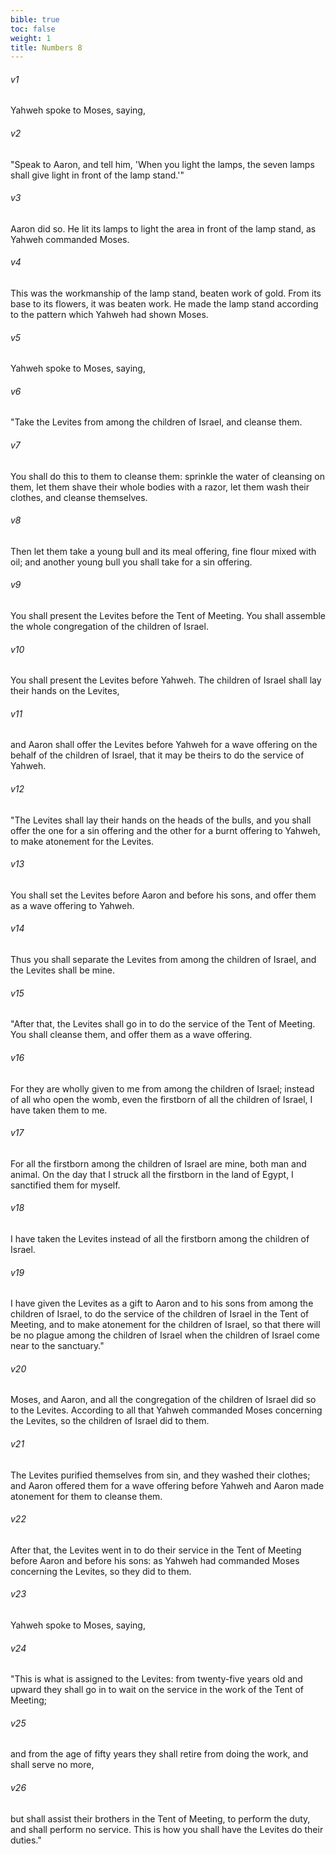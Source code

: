 ```yaml
---
bible: true
toc: false
weight: 1
title: Numbers 8
---
```


###### v1 
Yahweh spoke to Moses, saying, 

###### v2 
"Speak to Aaron, and tell him, 'When you light the lamps, the seven lamps shall give light in front of the lamp stand.'" 

###### v3 
Aaron did so. He lit its lamps to light the area in front of the lamp stand, as Yahweh commanded Moses. 

###### v4 
This was the workmanship of the lamp stand, beaten work of gold. From its base to its flowers, it was beaten work. He made the lamp stand according to the pattern which Yahweh had shown Moses. 

###### v5 
Yahweh spoke to Moses, saying, 

###### v6 
"Take the Levites from among the children of Israel, and cleanse them. 

###### v7 
You shall do this to them to cleanse them: sprinkle the water of cleansing on them, let them shave their whole bodies with a razor, let them wash their clothes, and cleanse themselves. 

###### v8 
Then let them take a young bull and its meal offering, fine flour mixed with oil; and another young bull you shall take for a sin offering. 

###### v9 
You shall present the Levites before the Tent of Meeting. You shall assemble the whole congregation of the children of Israel. 

###### v10 
You shall present the Levites before Yahweh. The children of Israel shall lay their hands on the Levites, 

###### v11 
and Aaron shall offer the Levites before Yahweh for a wave offering on the behalf of the children of Israel, that it may be theirs to do the service of Yahweh. 

###### v12 
"The Levites shall lay their hands on the heads of the bulls, and you shall offer the one for a sin offering and the other for a burnt offering to Yahweh, to make atonement for the Levites. 

###### v13 
You shall set the Levites before Aaron and before his sons, and offer them as a wave offering to Yahweh. 

###### v14 
Thus you shall separate the Levites from among the children of Israel, and the Levites shall be mine. 

###### v15 
"After that, the Levites shall go in to do the service of the Tent of Meeting. You shall cleanse them, and offer them as a wave offering. 

###### v16 
For they are wholly given to me from among the children of Israel; instead of all who open the womb, even the firstborn of all the children of Israel, I have taken them to me. 

###### v17 
For all the firstborn among the children of Israel are mine, both man and animal. On the day that I struck all the firstborn in the land of Egypt, I sanctified them for myself. 

###### v18 
I have taken the Levites instead of all the firstborn among the children of Israel. 

###### v19 
I have given the Levites as a gift to Aaron and to his sons from among the children of Israel, to do the service of the children of Israel in the Tent of Meeting, and to make atonement for the children of Israel, so that there will be no plague among the children of Israel when the children of Israel come near to the sanctuary." 

###### v20 
Moses, and Aaron, and all the congregation of the children of Israel did so to the Levites. According to all that Yahweh commanded Moses concerning the Levites, so the children of Israel did to them. 

###### v21 
The Levites purified themselves from sin, and they washed their clothes; and Aaron offered them for a wave offering before Yahweh and Aaron made atonement for them to cleanse them. 

###### v22 
After that, the Levites went in to do their service in the Tent of Meeting before Aaron and before his sons: as Yahweh had commanded Moses concerning the Levites, so they did to them. 

###### v23 
Yahweh spoke to Moses, saying, 

###### v24 
"This is what is assigned to the Levites: from twenty-five years old and upward they shall go in to wait on the service in the work of the Tent of Meeting; 

###### v25 
and from the age of fifty years they shall retire from doing the work, and shall serve no more, 

###### v26 
but shall assist their brothers in the Tent of Meeting, to perform the duty, and shall perform no service. This is how you shall have the Levites do their duties."



